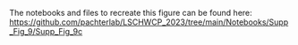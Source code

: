 The notebooks and files to recreate this figure can be found here:  
https://github.com/pachterlab/LSCHWCP_2023/tree/main/Notebooks/Supp_Fig_9/Supp_Fig_9c